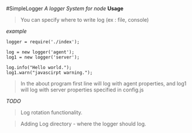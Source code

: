 #SimpleLogger
  *A logger System for node*
**Usage**
  > You can specify where to write log (ex : file, console)

*example*
```
logger = require('./index');

log = new logger('agent');
log1 = new logger('server');

log.info("Hello world.");
log1.warn("javascirpt warning.");
```

> In the about program first line will log with agent properties, and log1 will log with server properties specified in config.js

*TODO*
  > Log rotation functionality.
  
  > Adding Log directory - where the logger should log.
